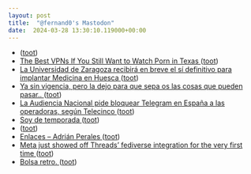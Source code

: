 ```yaml
---
layout: post
title:  "@fernand0's Mastodon"
date:  2024-03-28 13:30:10.119000+00:00
---
```

*  [ ](https://mastodon.social/users/fernand0/statuses/112173554728073753/activity) ([toot](https://mastodon.social/users/fernand0/statuses/112173554728073753/activity))
*  [The Best VPNs If You Still Want to Watch Porn in Texas ](https://lifehacker.com/tech/best-vpns-to-watch-porn-in-texa) ([toot](https://mastodon.social/@fernand0/112173328118502968))
*  [La Universidad de Zaragoza recibirá en breve el sí definitivo para implantar Medicina en Huesca ](https://www.cope.es/emisoras/aragon/huesca-provincia/huesca/noticias/universidad-zaragoza-recibira-breve-definitivo-para-implantar-medicina-huesca-20240322_321269) ([toot](https://mastodon.social/@fernand0/112173058173824764))
*  [Ya sin vigencia, pero la dejo para que sepa os las cosas que pueden pasar.. ](https://mastodon.social/@fernand0/112173031115900781) ([toot](https://mastodon.social/@fernand0/112173031115900781))
*  [La Audiencia Nacional pide bloquear Telegram en España a las operadoras, según Telecinco ](https://www.xataka.com/servicios/audiencia-nacional-pide-bloquear-telegram-espana-a-operadoras-telecinc) ([toot](https://mastodon.social/@fernand0/112172839638951846))
*  [Soy de temporada ](https://soydetemporada.es) ([toot](https://mastodon.social/@fernand0/112172546415020061))
*  [ ](https://mastodon.social/users/fernand0/statuses/112171860495941691/activity) ([toot](https://mastodon.social/users/fernand0/statuses/112171860495941691/activity))
*  [Enlaces – Adrián Perales ](https://adrianperales.com/enlaces) ([toot](https://mastodon.social/@fernand0/112170936436392426))
*  [Meta just showed off Threads’ fediverse integration for the very first time ](https://www.theverge.com/24106231/threads-fediverse-demo-meta-fediforu) ([toot](https://mastodon.social/@fernand0/112169076208717076))
*  [Bolsa retro. ](https://avecesunafoto.wordpress.com/2024/03/27/bolsa-retro) ([toot](https://mastodon.social/@fernand0/112169033060204628))
